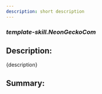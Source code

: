 ```yaml
---
description: short description
---
```


### _template-skill.NeonGeckoCom_  
## Description:  
{description}  
  
  
  
## Summary:  
